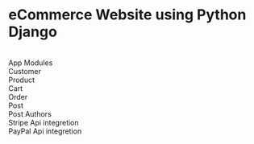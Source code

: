 # eCommerce Website using Python Django

<br/>App Modules 
<br/>Customer
<br/>Product
<br/>Cart
<br/>Order
<br/>Post
<br/>Post Authors
<br/>Stripe Api integretion
<br/>PayPal Api integretion
